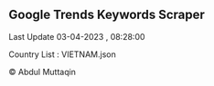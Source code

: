 

## Google Trends Keywords Scraper 
 
Last Update 03-04-2023 , 08:28:00

Country List :
VIETNAM.json



© Abdul Muttaqin 

